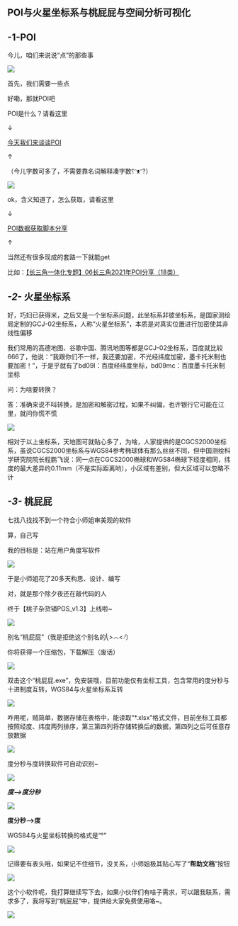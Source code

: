 ## POI与火星坐标系与桃屁屁与空间分析可视化

## -1-POI

今儿，咱们来说说“点”的那些事

![](https://gitee.com/kitmyfaceplease/image_upload/raw/master/img/20220222220137.png)



首先，我们需要一些点

好嘞，那就POI吧

POI是什么？请看这里

↓

[今天我们来谈谈POI](http://mp.weixin.qq.com/s?__biz=MzU1NDk2NDEwOA==&mid=2247487633&idx=1&sn=03bf4265e80c4d8539d55ee738d29b90&chksm=fbdad572ccad5c645fb5945ecb6ac345e9537919a7554ce49505d90bc2dbaa47e85e9bc0933a&scene=21#wechat_redirect)

↑

（今儿字数可多了，不需要靠名词解释凑字数⸮ᵔᴥᵔ?）

![](https://gitee.com/kitmyfaceplease/image_upload/raw/master/img/20220222220613.png)



ok，含义知道了，怎么获取，请看这里

↓

[POI数据获取脚本分享](http://mp.weixin.qq.com/s?__biz=MzA4MzA5NTgzMw==&mid=2247486044&idx=1&sn=f3c22039dbf1a53aeb419ab5d680986c&chksm=9ffaf22aa88d7b3ccfce1eea978f6b90d923139bd2a00a87286676bca056ff5f391ebea141bd&scene=21#wechat_redirect)

↑

当然还有很多现成的套路一下就能get

比如：[【长三角一体化专题】06长三角2021年POI分享（18类）](http://mp.weixin.qq.com/s?__biz=MzIzMjU3MjYyNQ==&mid=2247496711&idx=1&sn=a1a79d1d652c2afebeaaec58c570fb57&chksm=e89067b9dfe7eeafe92525fc2f13da9fa635cf6d5e3ef18038f7960c9b62d89d9cf557362405&scene=21#wechat_redirect)



## ***-2-*** 火星坐标系



好，巧妇已获得米，之后又是一个坐标系问题，此坐标系非彼坐标系，是国家测绘局定制的GCJ-02坐标系，人称“火星坐标系”，本质是对真实位置进行加密使其非线性偏移



我们常用的高德地图、谷歌中国、腾讯地图等都是GCJ-02坐标系，百度就比较666了，他说：“我跟你们不一样，我还要加密，不光经纬度加密，墨卡托米制也要加密！”，于是乎就有了bd09l：百度经纬度坐标，bd09mc：百度墨卡托米制坐标



问：为啥要转换？

答：准确来说不叫转换，是加密和解密过程，如果不纠偏，也许银行它可能在江里，就问你慌不慌

![](https://gitee.com/kitmyfaceplease/image_upload/raw/master/img/20220222220631.png)



相对于以上坐标系，天地图可就贴心多了，为啥，人家提供的是CGCS2000坐标系，虽说CGCS2000坐标系与WGS84参考椭球体有那么丝丝不同，但中国测绘科学研究院院长程鹏飞说：同一点在CGCS2000椭球和WGS84椭球下经度相同，纬度的最大差异约0.11mm（不是实际距离哟），小区域有差别，但大区域可以忽略不计

## ***-3-*** 桃屁屁

七找八找找不到一个符合小师姐审美观的软件

算，自己写

我的目标是：站在用户角度写软件

![](https://gitee.com/kitmyfaceplease/image_upload/raw/master/img/20220222220647.png)

于是小师姐花了20多天构思、设计、编写

对，就是那个除夕夜还在敲代码的人

终于【桃子杂货铺PGS_v1.3】上线啦~

![](https://gitee.com/kitmyfaceplease/image_upload/raw/master/img/20220222220702.png)



别名“桃屁屁”（我是拒绝这个别名的⎝>෴<⎠）

你将获得一个压缩包，下载解压（废话）



![](https://gitee.com/kitmyfaceplease/image_upload/raw/master/img/20220222220715.png)



双击这个“桃屁屁.exe”，免安装哦，目前功能仅有坐标工具，包含常用的度分秒与十进制度互转，WGS84与火星坐标系互转

![](https://gitee.com/kitmyfaceplease/image_upload/raw/master/img/20220222220728.png)



咋用呢，贼简单，数据存储在表格中，能读取“*.xlsx”格式文件，目前坐标工具都按照经度、纬度两列排序，第三第四列将存储转换后的数据，第四列之后可任意存放数据

![](https://gitee.com/kitmyfaceplease/image_upload/raw/master/img/20220222220739.png)



度分秒与度转换软件可自动识别~

![](https://img-blog.csdnimg.cn/4fbe6f9a208e425f9cd52dfe92db40e0.gif)

***度-->度分秒***

![](https://img-blog.csdnimg.cn/4fbe6f9a208e425f9cd52dfe92db40e0.gif)

**度分秒-->度**

WGS84与火星坐标转换的格式是“°”


![](https://img-blog.csdnimg.cn/4fbe6f9a208e425f9cd52dfe92db40e0.gif)



记得要有表头哦，如果记不住细节，没关系，小师姐极其贴心写了“**帮助文档**”按钮

![](https://gitee.com/kitmyfaceplease/image_upload/raw/master/img/4.gif)

这个小软件呢，我打算继续写下去，如果小伙伴们有啥子需求，可以跟我联系，需求多了，我将写到“桃屁屁”中，提供给大家免费使用咯~。

![](https://gitee.com/kitmyfaceplease/image_upload/raw/master/img/192e4ff7883d0c6060c64064cfba24b.png)